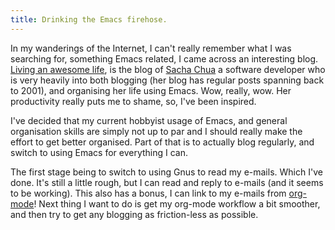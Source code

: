 ```yaml
---
title: Drinking the Emacs firehose.
---
```


In my wanderings of the Internet, I can't really remember what I was searching for, something Emacs related, I came across an interesting blog. [Living an awesome life](http://sachachua.com/blog/), is the blog of [Sacha Chua](http://sachachua.com/blog/about) a software developer who is very heavily into both blogging (her blog has regular posts spanning back to 2001), and organising her life using Emacs. Wow, really, wow. Her productivity really puts me to shame, so, I've been inspired.

I've decided that my current hobbyist usage of Emacs, and general organisation skills are simply not up to par and I should really make the effort to get better organised. Part of that is to actually blog regularly, and switch to using Emacs for everything I can.

The first stage being to switch to using Gnus to read my e-mails. Which I've done. It's still a little rough, but I can read and reply to e-mails (and it seems to be working). This also has a bonus, I can link to my e-mails from [org-mode](http://orgmode.org/)! Next thing I want to do is get my org-mode workflow a bit smoother, and then try to get any blogging as friction-less as possible.
